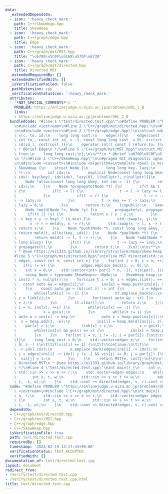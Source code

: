 ```yaml
---
data:
  _extendedDependsOn:
  - icon: ':heavy_check_mark:'
    path: C++/SkewHeap.hpp
    title: SkewHeap
  - icon: ':heavy_check_mark:'
    path: C++/graph/edge.hpp
    title: Edge
  - icon: ':heavy_check_mark:'
    path: C++/graph/mst/MST.hpp
    title: "\u6700\u5C0F\u5168\u57DF\u6728"
  - icon: ':heavy_check_mark:'
    path: C++/graph/mst/directed.hpp
    title: Directed MST
  _extendedRequiredBy: []
  _extendedVerifiedWith: []
  _isVerificationFailed: false
  _pathExtension: cpp
  _verificationStatusIcon: ':heavy_check_mark:'
  attributes:
    '*NOT_SPECIAL_COMMENTS*': ''
    PROBLEM: https://onlinejudge.u-aizu.ac.jp/problems/GRL_2_B
    links:
    - https://onlinejudge.u-aizu.ac.jp/problems/GRL_2_B
  bundledCode: "#line 1 \"test/directed.test.cpp\"\n#define PROBLEM \"https://onlinejudge.u-aizu.ac.jp/problems/GRL_2_B\"\
    \n#include <iostream>\n#line 2 \"C++/graph/mst/directed.hpp\"\n\n#line 2 \"C++/graph/mst/MST.hpp\"\
    \n\n#include <vector>\n#line 2 \"C++/graph/edge.hpp\"\n\nstruct edge {\n    int\
    \ src, to, id;\n    long long cost;\n    edge(){}\n    edge(const int src_, const\
    \ int to_, const int id_ = -1, const long long cost_ = 0): src(src_), to(to_),\
    \ id(id_), cost(cost_){}\n    operator int() const { return to; }\n};\n\n/**\n\
    \ * @brief Edge\n */\n#line 5 \"C++/graph/mst/MST.hpp\"\nstruct MST {\n    std::vector<edge>\
    \ tree;\n    long long cost;\n};\n\n/**\n * @brief \u6700\u5C0F\u5168\u57DF\u6728\
    \n */\n#line 2 \"C++/SkewHeap.hpp\"\n\n#pragma GCC diagnostic ignored \"-Wreorder\"\
    \n\n#include <cassert>\n#include <algorithm>\ntemplate <bool is_min = true> struct\
    \ SkewHeap {\n    struct Node {\n        long long key, lazy;\n        Node *l,\
    \ *r;\n        int idx;\n        explicit Node(const long long &key, const int\
    \ idx): key(key), idx(idx), lazy(0), l(nullptr), r(nullptr){}\n    };\nprivate:\n\
    \    Node *alloc(const long long &key, int idx = -1) {\n        return new Node(key,\
    \ idx);\n    }\n    Node *propagate(Node *t) {\n        if(t && t -> lazy != 0)\
    \ {\n            if(t -> l) {\n                t -> l -> lazy += t -> lazy;\n\
    \            }\n            if(t -> r) {\n                t -> r -> lazy += t\
    \ -> lazy;\n            }\n            t -> key += t -> lazy;\n            t ->\
    \ lazy = 0;\n        }\n        return t;\n    }\npublic:\n    SkewHeap(){}\n\
    \    Node *meld(Node *x, Node *y) {\n        propagate(x), propagate(y);\n   \
    \     if(!x || !y) {\n            return x ? x : y;\n        }\n        if((x\
    \ -> key < y -> key) ^ is_min) {\n            std::swap(x, y);\n        }\n  \
    \      x -> r = meld(y, x -> r);\n        std::swap(x -> l, x -> r);\n       \
    \ return x;\n    }\n    Node *push(Node *t, const long long &key, int idx = -1){\
    \ return meld(t, alloc(key, idx)); }\n    Node *pop(Node *t) {\n        assert(t);\n\
    \        return meld(t -> l, t -> r);\n    }\n    Node *add(Node *t, const long\
    \ long &lazy) {\n        if(t) {\n            t -> lazy += lazy;\n           \
    \ propagate(t);\n        }\n        return t;\n    }\n};\n\n/**\n * @brief SkewHeap\n\
    \ * @see https://ei1333.github.io/library/structure/heap/skew-heap.hpp\n */\n\
    #line 5 \"C++/graph/mst/directed.hpp\"\ninline MST directed(std::vector<edge>\
    \ edges, const int n, const int v) {\n    for(int i = 0; i < n; ++i) {\n     \
    \   if(i != v) {\n            edges.emplace_back(i, v, 0);\n        }\n    }\n\
    \    int x = 0;\n    std::vector<int> par(2 * n, -1), vis(par), link(par), st;\n\
    \    using Node = typename SkewHeap<>::Node;\n    SkewHeap heap;\n    std::vector<Node*>\
    \ ins(2 * n, nullptr);\n    for(size_t i = 0; i < edges.size(); ++i) {\n     \
    \   const auto &e = edges[i];\n        ins[e] = heap.push(ins[e], e.cost, i);\n\
    \    }\n    const auto go = [&](int z) -> int {\n        z = edges[ins[z] -> idx].src;\n\
    \        while(link[z] != -1) {\n            st.emplace_back(z);\n           \
    \ z = link[z];\n        }\n        for(const auto &p : st) {\n            link[p]\
    \ = z;\n        }\n        st.clear();\n        return z;\n    };\n    for(int\
    \ i = n; ins[x]; ++i) {\n        while(vis[x] == -1) {\n            vis[x] = 0;\n\
    \            x = go(x);\n        }\n        while(x != i) {\n            const\
    \ auto w = ins[x] -> key;\n            auto z = heap.pop(ins[x]);\n          \
    \  z = heap.add(z, -w);\n            ins[i] = heap.meld(ins[i], z);\n        \
    \    par[x] = i;\n            link[x] = i;\n            x = go(x);\n        }\n\
    \        while(ins[x] && go(x) == x) {\n            ins[x] = heap.pop(ins[x]);\n\
    \        }\n    }\n    for(int i = v; i != -1; i = par[i]) {\n\t\tvis[i] = 1;\n\
    \t}\n    long long cost = 0;\n    std::vector<edge> e;\n    for(int i = x; i >=\
    \ 0; i--) {\n\t\tif(vis[i] == 1) {\n\t\t\tcontinue;\n\t\t}\n        cost += edges[ins[i]\
    \ -> idx].cost;\n        e.emplace_back(edges[ins[i] -> idx]);\n        for(int\
    \ j = edges[ins[i] -> idx]; j != -1 && vis[j] == 0; j = par[j]) {\n          \
    \  vis[j] = 1;\n        }\n    }\n    return MST{e, cost};\n}\n\n/**\n * @brief\
    \ Directed MST\n * @see https://ei1333.github.io/library/graph/mst/directed-mst.hpp\n\
    \ */\n#line 4 \"test/directed.test.cpp\"\nint main() {\n    int v, e, r;\n   \
    \ std::cin >> v >> e >> r;\n    std::vector<edge> edges;\n    while(e--) {\n \
    \       int s, t, w;\n        std::cin >> s >> t >> w;\n        edges.emplace_back(s,\
    \ t, -1, w);\n    }\n    std::cout << directed(edges, v, r).cost << '\\n';\n}\n"
  code: "#define PROBLEM \"https://onlinejudge.u-aizu.ac.jp/problems/GRL_2_B\"\n#include\
    \ <iostream>\n#include \"C++/graph/mst/directed.hpp\"\nint main() {\n    int v,\
    \ e, r;\n    std::cin >> v >> e >> r;\n    std::vector<edge> edges;\n    while(e--)\
    \ {\n        int s, t, w;\n        std::cin >> s >> t >> w;\n        edges.emplace_back(s,\
    \ t, -1, w);\n    }\n    std::cout << directed(edges, v, r).cost << '\\n';\n}"
  dependsOn:
  - C++/graph/mst/directed.hpp
  - C++/graph/mst/MST.hpp
  - C++/graph/edge.hpp
  - C++/SkewHeap.hpp
  isVerificationFile: true
  path: test/directed.test.cpp
  requiredBy: []
  timestamp: '2024-02-19 13:17:33+09:00'
  verificationStatus: TEST_ACCEPTED
  verifiedWith: []
documentation_of: test/directed.test.cpp
layout: document
redirect_from:
- /verify/test/directed.test.cpp
- /verify/test/directed.test.cpp.html
title: test/directed.test.cpp
---
```

